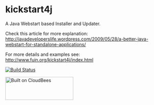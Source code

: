 kickstart4j
===========

A Java Webstart based Installer and Updater. 

Check this article for more explanation: 
http://javadeveloperslife.wordpress.com/2009/05/28/a-better-java-webstart-for-standalone-applications/

For more details and examples see: 
http://www.fuin.org/kickstart4j/index.html

[![Build Status](https://fuin-org.ci.cloudbees.com/job/kickstart4j/badge/icon)](https://fuin-org.ci.cloudbees.com/job/kickstart4j/)

<a href="https://fuin-org.ci.cloudbees.com/job/kickstart4j"><img src="http://www.fuin.org/images/Button-Built-on-CB-1.png" width="213" height="72" border="0" alt="Built on CloudBees"/></a>

